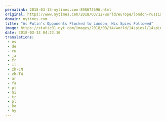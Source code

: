 ```yaml
---
permalink: 2018-03-13-nytimes.com-898672696.html
original: https://www.nytimes.com/2018/03/12/world/europe/london-russia-spies.html?partner=rss&amp;emc=rss
domain: nytimes.com
title: "As Putin’s Opponents Flocked to London, His Spies Followed"
image: https://static01.nyt.com/images/2018/03/14/world/14spies1/14spies1-mediumThreeByTwo440.jpg
date: 2018-03-13 04:22:16
translations: 
 - es
 - de
 - ru
 - ja
 - fr
 - it
 - zh-CN
 - zh-TW
 - ar
 - fa
 - pt
 - hi
 - tr
 - pl
 - ko
 - hy
---
```


